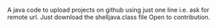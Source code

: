 A java code to upload projects on github using just one line i.e. ask for remote url.
Just download the shelljava.class file
Open to contribution.
